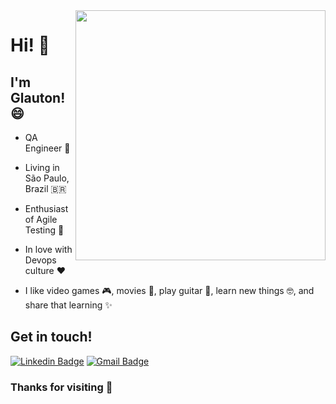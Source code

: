<img align="right" width="400" height="400" src="https://media.giphy.com/media/gEXumk4dWhEc2UriSX/giphy.gif">
 
# Hi! :wave:
 
## I'm Glauton! 😄
 
- QA Engineer :robot: 

- Living in São Paulo, Brazil :brazil:

- Enthusiast of Agile Testing :dart: 

- In love with Devops culture :heart:

- I like video games :video_game:, movies :cinema:, play guitar :guitar:, learn new things :nerd_face:, and share that learning :sparkles:

 
## Get in touch! 
[![Linkedin Badge](https://img.shields.io/badge/-LinkedIn-blue?style=flat-square&logo=Linkedin&logoColor=white&link=https://www.linkedin.com/in/glauton)](https://www.linkedin.com/in/glauton)
[![Gmail Badge](https://img.shields.io/badge/-Gmail-c14438?style=flat-square&logo=Gmail&logoColor=white&link=mailto:glauton.vieira@gmail.com)](mailto:glauton.vieira@gmail.com)
 
### Thanks for visiting 🤘
 




<!-- [![Whatsapp Badge](https://img.shields.io/badge/-Whatsapp-4CA143?style=flat-square&labelColor=4CA143&logo=whatsapp&logoColor=white&link=https://api.whatsapp.com/send?phone=seu_telefone_55+11+953560706&text=Hello!)
(https://api.whatsapp.com/send?phone=seu_telefone_55+11+953560706_de_telefone&text=Hello!) -->

<!-- [![Github Badge](https://img.shields.io/badge/-Github-000?style=flat-square&logo=Github&logoColor=white&link=https://github.com/glautonvieira)](https://github.com/glautonvieira) -->
